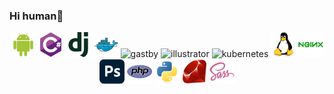 ### Hi human👋

<p align="center">
  <img src="https://github.com/devicons/devicon/blob/master/icons/android/android-original.svg" alt="android" width="40" height="40"/>
  <img src="https://github.com/devicons/devicon/blob/master/icons/csharp/csharp-original.svg" alt="csharp" width="40" height="40"/>
  <img src="https://github.com/devicons/devicon/blob/master/icons/django/django-plain.svg" alt="django" width="40" height="40"/>
  <img src="https://github.com/devicons/devicon/blob/master/icons/docker/docker-original.svg" alt="docker" width="40" height="40"/>
  <img src="https://www.vectorlogo.zone/logos/gatsbyjs/gatsbyjs-icon.svg" alt="gastby" width="40" height="40"/>
  <img src="https://www.vectorlogo.zone/logos/adobe_illustrator/adobe_illustrator-icon.svg" alt="illustrator" width="40" height="40"/>
  <img src="https://www.vectorlogo.zone/logos/kubernetes/kubernetes-icon.svg" alt="kubernetes" width="40" height="40"/>
  <img src="https://github.com/devicons/devicon/blob/master/icons/linux/linux-original.svg" alt="linux" width="40" height="40"/>
  <img src="https://github.com/devicons/devicon/blob/master/icons/nginx/nginx-original.svg" alt="nginx" width="40" height="40"/>
  <img src="https://github.com/devicons/devicon/blob/master/icons/photoshop/photoshop-plain.svg" alt="photoshop" width="40" height="40"/>
  <img src="https://github.com/devicons/devicon/blob/master/icons/php/php-original.svg" alt="php" width="40" height="40"/>
  <img src="https://github.com/devicons/devicon/blob/master/icons/python/python-original.svg" alt="python" width="40" height="40"/>
  <img src="https://github.com/devicons/devicon/blob/master/icons/ruby/ruby-original.svg" alt="ruby" width="40" height="40"/>
  <img src="https://github.com/devicons/devicon/blob/master/icons/sass/sass-original.svg" alt="sass" width="40" height="40"/>
</p>

<!--
**Us3rAG/Us3rAG** is a ✨ _special_ ✨ repository because its `README.md` (this file) appears on your GitHub profile.

Here are some ideas to get you started:

- 🔭 I’m currently working on ...
- 🌱 I’m currently learning ...
- 👯 I’m looking to collaborate on ...
- 🤔 I’m looking for help with ...
- 💬 Ask me about ...
- 📫 How to reach me: ...
- 😄 Pronouns: ...
- ⚡ Fun fact: ...
-->
